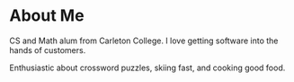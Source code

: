 # About Me
CS and Math alum from Carleton College. I love getting software into the hands of customers. 

Enthusiastic about crossword puzzles, skiing fast, and cooking good food.

